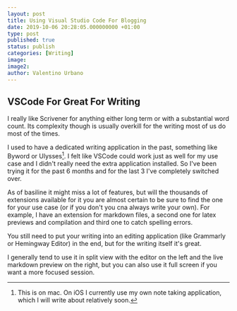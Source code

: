 ```yaml
---
layout: post
title: Using Visual Studio Code For Blogging
date: 2019-10-06 20:28:05.000000000 +01:00
type: post
published: true
status: publish
categories: [Writing]
image:
image2:
author: Valentino Urbano
---
```


## VSCode For Great For Writing

I really like Scrivener for anything either long term or with a substantial word count. Its complexity though is usually overkill for the writing most of us do most of the times.

I used to have a dedicated writing application in the past, something like Byword or Ulysses[^1]. I felt like VSCode could work just as well for my use case and I didn't really need the extra application installed. So I've been trying it for the past 6 months and for the last 3 I've completely switched over.

As of basiline it might miss a lot of features, but will the thousands of extensions available for it you are almost certain to be sure to find the one for your use case (or if you don't you cna always write your own). For example, I have an extension for markdown files, a second one for latex previews and compilation and third one to catch spelling errors.

You still need to put your writing into an editing application (like Grammarly or Hemingway Editor) in the end, but for the writing itself it's great.

I generally tend to use it in split view with the editor on the left and the live markdown preview on the right, but you can also use it full screen if you want a more focused session.

[^1]: This is on mac. On iOS I currently use my own note taking application, which I will write about relatively soon.
